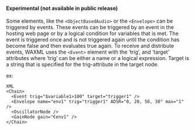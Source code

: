 #### Experimental (not available in public release)
Some elements, like the `<ObjectBasedAudio>` or the `<Envelope>` can be triggered by events. These events can be triggered by an event in the hosting web page or by a logical condition for variables that is met. The event is triggered once and is not triggered again until the condition has become false and then evaluates true again. To receive and distribute events, WAXML uses the `<Event>` element with the ‘trig’, and ‘target’ attributes where ‘trig’ can be either a name or a logical expression. Target is a string that is specified for the trig-attribute in the target node.

ex:
```
XML
<Chain>
  <Event trig="$variable1>100" target="trigger1" />
  <Envelope name="env1" trig="trigger1" ADSR="0, 20, 50, 30" max="1" />
  <OscillatorNode />
  <GainNode gain="€env1" />
</Chain>
```
